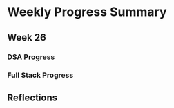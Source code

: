 # Weekly Progress Summary  

## Week 26

### **DSA Progress**  

### **Full Stack Progress**

## **Reflections**
